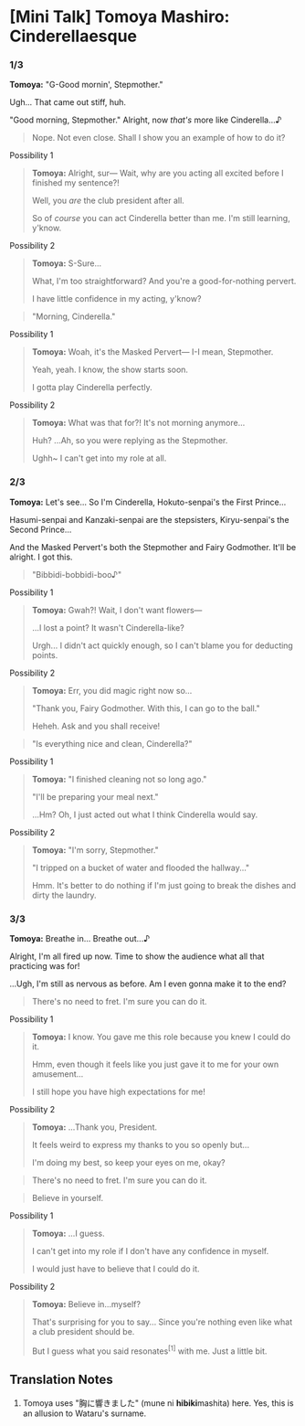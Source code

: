 # [Mini Talk] Tomoya Mashiro: Cinderellaesque

### 1/3

**Tomoya:** "G-Good mornin', Stepmother."

Ugh... That came out stiff, huh.

"Good morning, Stepmother." Alright, now *that's* more like Cinderella...♪

> Nope. Not even close. Shall I show you an example of how to do it?

Possibility 1
> **Tomoya:** Alright, sur— Wait, why are you acting all excited before I finished my sentence?!
>
> Well, you *are* the club president after all.
>
> So of *course* you can act Cinderella better than me. I'm still learning, y'know.

Possibility 2
> **Tomoya:** S-Sure...
>
> What, I'm too straightforward? And you're a good-for-nothing pervert.
>
> I have little confidence in my acting, y'know?

> "Morning, Cinderella."

Possibility 1
> **Tomoya:** Woah, it's the Masked Pervert— I-I mean, Stepmother.
>
> Yeah, yeah. I know, the show starts soon.
>
> I gotta play Cinderella perfectly.

Possibility 2
> **Tomoya:** What was that for?! It's not morning anymore...
>
> Huh? ...Ah, so you were replying as the Stepmother.
>
> Ughh~ I can't get into my role at all.

### 2/3

**Tomoya:** Let's see... So I'm Cinderella, Hokuto-senpai's the First Prince...

Hasumi-senpai and Kanzaki-senpai are the stepsisters, Kiryu-senpai's the Second Prince...

And the Masked Pervert's both the Stepmother and Fairy Godmother. It'll be alright. I got this.

> "Bibbidi-bobbidi-boo♪"

Possibility 1
> **Tomoya:** Gwah?! Wait, I don't want flowers—
>
> ...I lost a point? It wasn't Cinderella-like?
>
> Urgh... I didn't act quickly enough, so I can't blame you for deducting points.

Possibility 2
> **Tomoya:** Err, you did magic right now so...
>
> "Thank you, Fairy Godmother. With this, I can go to the ball."
>
> Heheh. Ask and you shall receive!

> "Is everything nice and clean, Cinderella?"

Possibility 1
> **Tomoya:** "I finished cleaning not so long ago."
>
> "I'll be preparing your meal next."
>
> ...Hm? Oh, I just acted out what I think Cinderella would say.

Possibility 2
> **Tomoya:** "I'm sorry, Stepmother."
>
> "I tripped on a bucket of water and flooded the hallway..."
>
> Hmm. It's better to do nothing if I'm just going to break the dishes and dirty the laundry.

### 3/3

**Tomoya:** Breathe in... Breathe out...♪

Alright, I'm all fired up now. Time to show the audience what all that practicing was for!

...Ugh, I'm still as nervous as before. Am I even gonna make it to the end?

> There's no need to fret. I'm sure you can do it.

Possibility 1
> **Tomoya:** I know. You gave me this role because you knew I could do it.
>
> Hmm, even though it feels like you just gave it to me for your own amusement...
>
> I still hope you have high expectations for me!

Possibility 2
> **Tomoya:** ...Thank you, President.
>
> It feels weird to express my thanks to you so openly but...
>
> I'm doing my best, so keep your eyes on me, okay?

> There's no need to fret. I'm sure you can do it.

> Believe in yourself.

Possibility 1
> **Tomoya:** ...I guess.
>
> I can't get into my role if I don't have any confidence in myself.
>
> I would just have to believe that I could do it.

Possibility 2
> **Tomoya:** Believe in...myself?
>
> That's surprising for you to say... Since you're nothing even like what a club president should be.
>
> But I guess what you said resonates<sup>[1]</sup> with me. Just a little bit.

## Translation Notes

1. Tomoya uses "胸に響きました" (mune ni **hibiki**mashita) here. Yes, this is an allusion to Wataru's surname.
